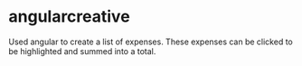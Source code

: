 # angularcreative
Used angular to create a list of expenses. These expenses can be clicked to be highlighted and summed into a total.
